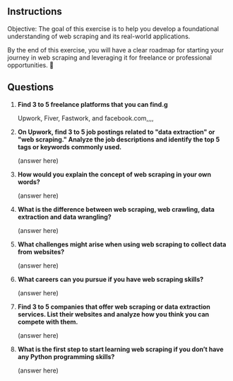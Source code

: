 ## Instructions
Objective: The goal of this exercise is to help you develop a foundational understanding of web scraping and its real-world applications.

By the end of this exercise, you will have a clear roadmap for starting your journey in web scraping and leveraging it for freelance or professional opportunities. 🚀


## Questions
1. **Find 3 to 5 freelance platforms that you can find.g**

   Upwork, Fiver, Fastwork, and facebook.com,,,,


2. **On Upwork, find 3 to 5 job postings related to "data extraction" or "web scraping." Analyze the job descriptions and identify the top 5 tags or keywords commonly used.**

    (answer here)

3. **How would you explain the concept of web scraping in your own words?**  

    (answer here)

4. **What is the difference between web scraping, web crawling, data extraction and data wrangling?**  

    (answer here)

5. **What challenges might arise when using web scraping to collect data from websites?**  

    (answer here)

6. **What careers can you pursue if you have web scraping skills?**  

    (answer here)

7. **Find 3 to 5 companies that offer web scraping or data extraction services. List their websites and analyze how you think you can compete with them.**  

    (answer here)

8. **What is the first step to start learning web scraping if you don’t have any Python programming skills?**

    (answer here)
